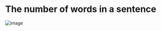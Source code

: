 # The number of words in a sentence
![image](https://user-images.githubusercontent.com/100313500/179363345-34110cb5-e34a-4911-83f1-0c03d15d3ff4.png)
